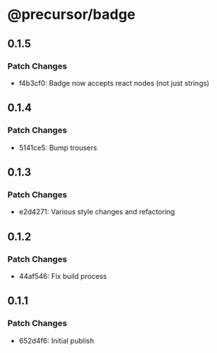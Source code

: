# @precursor/badge

## 0.1.5

### Patch Changes

-   f4b3cf0: Badge now accepts react nodes (not just strings)

## 0.1.4

### Patch Changes

-   5141ce5: Bump trousers

## 0.1.3

### Patch Changes

-   e2d4271: Various style changes and refactoring

## 0.1.2

### Patch Changes

-   44af546: Fix build process

## 0.1.1

### Patch Changes

-   652d4f6: Initial publish
